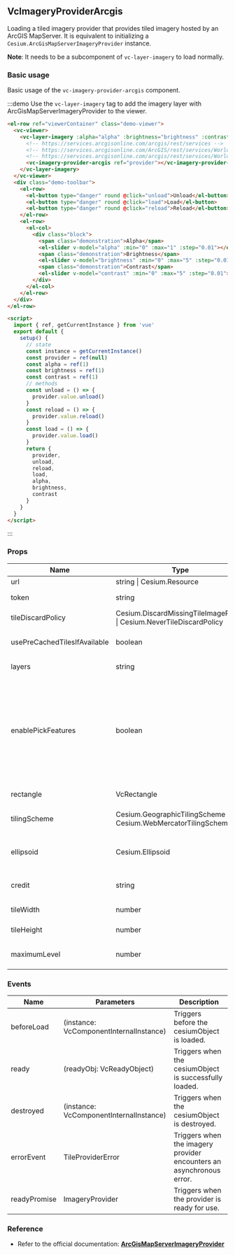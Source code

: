 ## VcImageryProviderArcgis

Loading a tiled imagery provider that provides tiled imagery hosted by an ArcGIS MapServer. It is equivalent to initializing a `Cesium.ArcGisMapServerImageryProvider` instance.

**Note**: It needs to be a subcomponent of `vc-layer-imagery` to load normally.

### Basic usage

Basic usage of the `vc-imagery-provider-arcgis` component.

:::demo Use the `vc-layer-imagery` tag to add the imagery layer with ArcGisMapServerImageryProvider to the viewer.

```html
<el-row ref="viewerContainer" class="demo-viewer">
  <vc-viewer>
    <vc-layer-imagery :alpha="alpha" :brightness="brightness" :contrast="contrast">
      <!-- https://services.arcgisonline.com/arcgis/rest/services -->
      <!-- https://services.arcgisonline.com/ArcGIS/rest/services/World_Imagery/MapServer -->
      <!-- https://services.arcgisonline.com/arcgis/rest/services/World_Street_Map/MapServer -->
      <vc-imagery-provider-arcgis ref="provider"></vc-imagery-provider-arcgis>
    </vc-layer-imagery>
  </vc-viewer>
  <div class="demo-toolbar">
    <el-row>
      <el-button type="danger" round @click="unload">Unload</el-button>
      <el-button type="danger" round @click="load">Load</el-button>
      <el-button type="danger" round @click="reload">Reload</el-button>
    </el-row>
    <el-row>
      <el-col>
        <div class="block">
          <span class="demonstration">Alpha</span>
          <el-slider v-model="alpha" :min="0" :max="1" :step="0.01"></el-slider>
          <span class="demonstration">Brightness</span>
          <el-slider v-model="brightness" :min="0" :max="5" :step="0.01"></el-slider>
          <span class="demonstration">Contrast</span>
          <el-slider v-model="contrast" :min="0" :max="5" :step="0.01"></el-slider>
        </div>
      </el-col>
    </el-row>
  </div>
</el-row>

<script>
  import { ref, getCurrentInstance } from 'vue'
  export default {
    setup() {
      // state
      const instance = getCurrentInstance()
      const provider = ref(null)
      const alpha = ref(1)
      const brightness = ref(1)
      const contrast = ref(1)
      // methods
      const unload = () => {
        provider.value.unload()
      }
      const reload = () => {
        provider.value.reload()
      }
      const load = () => {
        provider.value.load()
      }
      return {
        provider,
        unload,
        reload,
        load,
        alpha,
        brightness,
        contrast
      }
    }
  }
</script>
```

:::

### Props

<!-- prettier-ignore -->
| Name | Type | Default | Description |
| ---- | ---- | ------- | ----------- |
| url | string \| Cesium.Resource | `'https://services.arcgisonline.com/ArcGIS/rest/services/World_Imagery/MapServer'` | `optional` The URL of the ArcGIS MapServer service. |
|token|string||`optional` The ArcGIS token used to authenticate with the ArcGIS MapServer service.|
|tileDiscardPolicy|Cesium.DiscardMissingTileImagePolicy \| Cesium.NeverTileDiscardPolicy||`optional` The policy that determines if a tile is invalid and should be discarded.|
|usePreCachedTilesIfAvailable|boolean|`true`|`optional` If true, the server's pre-cached tiles are used if they are available. If false, any pre-cached tiles are ignored and the 'export' service is used.|
|layers|string||`optional` A comma-separated list of the layers to show, or undefined if all layers should be shown.|
|enablePickFeatures|boolean|`true`|`optional` If true, ArcGisMapServerImageryProvider#pickFeatures will invoke the Identify service on the MapServer and return the features included in the response. If false, ArcGisMapServerImageryProvider#pickFeatures will immediately return undefined (indicating no pickable features) without communicating with the server. Set this property to false if you don't want this provider's features to be pickable. Can be overridden by setting the ArcGisMapServerImageryProvider#enablePickFeatures property on the object.|
|rectangle|VcRectangle||`optional` The rectangle of the layer. This rectangle can limit the visible portion of the imagery provider. |
|tilingScheme|Cesium.GeographicTilingScheme \| Cesium.WebMercatorTilingScheme||`optional` The tiling scheme to use to divide the world into tiles. This parameter is ignored when accessing a tiled server.|
|ellipsoid|Cesium.Ellipsoid||`optional` The ellipsoid. If the tilingScheme is specified and used, this parameter is ignored and the tiling scheme's ellipsoid is used instead. If neither parameter is specified, the WGS84 ellipsoid is used.|
|credit|string||`optional` A credit for the data source, which is displayed on the canvas. This parameter is ignored when accessing a tiled server.|
|tileWidth|number|`256`|`optional` The width of each tile in pixels. This parameter is ignored when accessing a tiled server.|
|tileHeight|number|`256`|`optional` The height of each tile in pixels. This parameter is ignored when accessing a tiled server.|
|maximumLevel|number||`optional` The maximum tile level to request, or undefined if there is no maximum. This parameter is ignored when accessing a tiled server.|

### Events

| Name         | Parameters                              | Description                                                          |
| ------------ | --------------------------------------- | -------------------------------------------------------------------- |
| beforeLoad   | (instance: VcComponentInternalInstance) | Triggers before the cesiumObject is loaded.                          |
| ready        | (readyObj: VcReadyObject)               | Triggers when the cesiumObject is successfully loaded.               |
| destroyed    | (instance: VcComponentInternalInstance) | Triggers when the cesiumObject is destroyed.                         |
| errorEvent   | TileProviderError                       | Triggers when the imagery provider encounters an asynchronous error. |
| readyPromise | ImageryProvider                         | Triggers when the provider is ready for use.                         |

### Reference

- Refer to the official documentation: **[ArcGisMapServerImageryProvider](https://cesium.com/docs/cesiumjs-ref-doc/ArcGisMapServerImageryProvider.html)**
